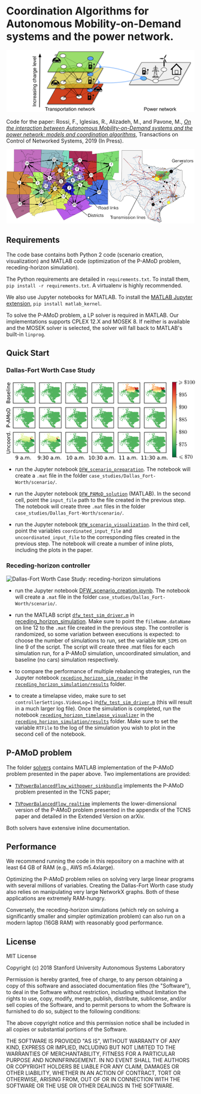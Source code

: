 # Coordination Algorithms for Autonomous Mobility-on-Demand systems and the power network.

![On the interaction between Autonomous Mobility-on-Demand systems and the power network: models and coordination algorithms](media/pamod.png)

Code for the paper: Rossi, F., Iglesias, R., Alizadeh, M., and Pavone, M., [_On the interaction between Autonomous Mobility-on-Demand systems and the power network: models and coordination algorithms_](https://arxiv.org/pdf/1709.04906.pdf), Transactions on Control of Networked Systems, 2019 (In Press).

![Dallas-Fort Worth case study](media/case_study.png)

## Requirements

The code base contains both Python 2 code (scenario creation, visualization) and MATLAB code (optimization of the P-AMoD problem, receding-horizon simulation).

The Python requirements are detailed in `requirements.txt`. To install them, `pip install -r requirements.txt`. A virtualenv is highly recommended.

We also use Jupyter notebooks for MATLAB. To install the [MATLAB Jupyter extension](https://github.com/Calysto/matlab_kernel), `pip install matlab_kernel`.

To solve the P-AMoD problem, a LP solver is required in MATLAB. Our implementations supports CPLEX 12.X and MOSEK 8. If neither is available and the MOSEK solver is selected, the solver will fall back to MATLAB's built-in `linprog`.

## Quick Start

### Dallas-Fort Worth Case Study

![Dallas-Fort Worth Case Study: LMPs](media/LMPs_TX5_compact.png)

- run the Jupyter notebook [`DFW_scenario_preparation`](case_studies/Dallas_Fort-Worth/DFW_scenario_preparation.ipynb). The notebook will create a `.mat` file in the folder `case_studies/Dallas_Fort-Worth/scenario/`.

- run the Jupyter notebook [`DFW_PAMoD_solution`](case_studies/Dallas_Fort-Worth/DFW_PAMoD_solution.ipynb) (MATLAB). In the second cell, point the `input_file` path to the file created in the previous step. The notebook will create three `.mat` files in the folder `case_studies/Dallas_Fort-Worth/scenario/`.

- run the Jupyter notebook [`DFW_scenario_visualization`](case_studies/Dallas_Fort-Worth/DFW_scenario_visualization.ipynb). In the third cell, point the variables `coordinated_input_file` and `uncoordinated_input_file` to the corresponding files created in the previous step. The notebook will create a number of inline plots, including the plots in the paper.

### Receding-horizon controller

![Dallas-Fort Worth Case Study: receding-horizon simulations](media/rhc.gif)


- run the Jupyter notebook [DFW_scenario_creation.ipynb](case_studies/Dallas_Fort-Worth/DFW_scenario_creation.ipynb). The notebook will create a `.mat` file in the folder `case_studies/Dallas_Fort-Worth/scenario/`.

- run the MATLAB script [`dfw_test_sim_driver.m`](receding_horizon_simulation/dfw_test_sim_driver.m) in [receding_horizon_simulation](receding_horizon_simulation). Make sure to point the `fileName.dataName` on line 12 to the `.mat` file created in the previous step. The controller is randomized, so some variation between executions is expected: to choose the number of simulations to run, set the variable `NUM_SIMS` on line 9 of the script. The script will create three .mat files for each simulation run, for a P-AMoD simulation, uncoordinated simulation, and baseline (no cars) simulation respectively.

- to compare the performance of multiple rebalancing strategies, run the Jupyter notebook [`receding_horizon_sim_reader`](receding_horizon_simulation/results/receding_horizon_sim_reader.ipynb) in the [`receding_horizon_simulation/results`](receding_horizon_simulation/results) folder.

- to create a timelapse video, make sure to set `controllerSettings.VideoLog=1` in[`dfw_test_sim_driver.m`](receding_horizon_simulation/dfw_test_sim_driver.m) (this will result in a much larger log file). Once the simulation is completed, run the notebook [`receding_horizon_timelapse_visualizer`](receding_horizon_simulation/results/receding_horizon_timelapse_visualizer.ipynb) in the [`receding_horizon_simulation/results`](receding_horizon_simulation/results) folder. Make sure to set the variable `RTFile` to the log of the simulation you wish to plot in the second cell of the notebook.

## P-AMoD problem

The folder [solvers](solvers) contains MATLAB implementation of the P-AMoD problem presented in the paper above. Two implementations are provided:

- [`TVPowerBalancedFlow_withpower_sinkbundle`](solvers/TVPowerBalancedFlow_withpower_sinkbundle.m) implements the P-AMoD problem presented in the TCNS paper;

- [`TVPowerBalancedFlow_realtime`](solvers/TVPowerBalancedFlow_realtime.m) implements the lower-dimensional version of the P-AMoD problem presented in the appendix of the TCNS paper and detailed in the Extended Version on arXiv.

Both solvers have extensive inline documentation.

## Performance

We recommend running the code in this repository on a machine with at least 64 GB of RAM (e.g., AWS m5.4xlarge).

Optimizing the P-AMoD problem relies on solving very large linear programs with several millions of variables. Creating the Dallas-Fort Worth case study also relies on manipulating very large NetworkX graphs. Both of these applications are extremely RAM-hungry.

Conversely, the receding-horizon simulations (which rely on solving a significantly smaller and simpler optimization problem) can also run on a modern laptop (16GB RAM) with reasonably good performance.

## License

MIT License

Copyright (c) 2018 Stanford University Autonomous Systems Laboratory

Permission is hereby granted, free of charge, to any person obtaining a copy
of this software and associated documentation files (the "Software"), to deal
in the Software without restriction, including without limitation the rights
to use, copy, modify, merge, publish, distribute, sublicense, and/or sell
copies of the Software, and to permit persons to whom the Software is
furnished to do so, subject to the following conditions:

The above copyright notice and this permission notice shall be included in all
copies or substantial portions of the Software.

THE SOFTWARE IS PROVIDED "AS IS", WITHOUT WARRANTY OF ANY KIND, EXPRESS OR
IMPLIED, INCLUDING BUT NOT LIMITED TO THE WARRANTIES OF MERCHANTABILITY,
FITNESS FOR A PARTICULAR PURPOSE AND NONINFRINGEMENT. IN NO EVENT SHALL THE
AUTHORS OR COPYRIGHT HOLDERS BE LIABLE FOR ANY CLAIM, DAMAGES OR OTHER
LIABILITY, WHETHER IN AN ACTION OF CONTRACT, TORT OR OTHERWISE, ARISING FROM,
OUT OF OR IN CONNECTION WITH THE SOFTWARE OR THE USE OR OTHER DEALINGS IN THE
SOFTWARE.
